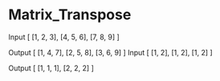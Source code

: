 # Matrix_Transpose

Input
[ [1, 2, 3],
  [4, 5, 6],
  [7, 8, 9] ]

Output
[ [1, 4, 7],
  [2, 5, 8],
  [3, 6, 9] ]
Input
[ [1, 2],
  [1, 2],
  [1, 2] ]

Output
[ [1, 1, 1],
  [2, 2, 2] ]
